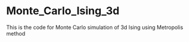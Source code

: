 # Monte_Carlo_Ising_3d
This is the code for Monte Carlo simulation of 3d Ising using Metropolis method
